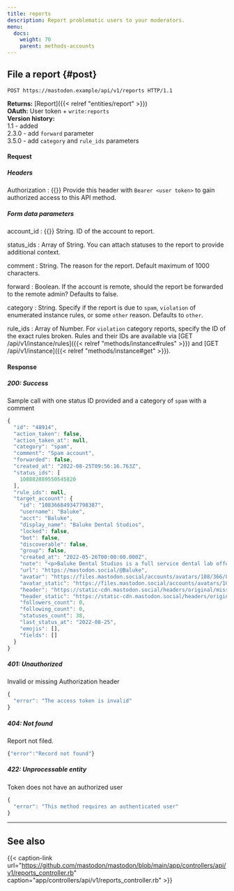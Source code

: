```yaml
---
title: reports
description: Report problematic users to your moderators.
menu:
  docs:
    weight: 70
    parent: methods-accounts
---
```


## File a report {#post}

```http
POST https://mastodon.example/api/v1/reports HTTP/1.1
```

**Returns:** [Report]({{< relref "entities/report" >}})\
**OAuth:** User token + `write:reports`\
**Version history:**\
1.1 - added\
2.3.0 - add `forward` parameter\
3.5.0 - add `category` and `rule_ids` parameters

#### Request
##### Headers

Authorization
: {{<required>}} Provide this header with `Bearer <user token>` to gain authorized access to this API method.

##### Form data parameters

account_id
: {{<required>}} String. ID of the account to report.

status_ids
: Array of String. You can attach statuses to the report to provide additional context.

comment
: String. The reason for the report. Default maximum of 1000 characters.

forward
: Boolean. If the account is remote, should the report be forwarded to the remote admin? Defaults to false.

category
: String. Specify if the report is due to `spam`, `violation` of enumerated instance rules, or some `other` reason. Defaults to `other`.

rule_ids
: Array of Number. For `violation` category reports, specify the ID of the exact rules broken. Rules and their IDs are available via [GET /api/v1/instance/rules]({{< relref "methods/instance#rules" >}}) and [GET /api/v1/instance]({{< relref "methods/instance#get" >}}).

#### Response
##### 200: Success

Sample call with one status ID provided and a category of `spam` with a comment

```javascript
{
  "id": "48914",
  "action_taken": false,
  "action_taken_at": null,
  "category": "spam",
  "comment": "Spam account",
  "forwarded": false,
  "created_at": "2022-08-25T09:56:16.763Z",
  "status_ids": [
    108882889550545820
  ],
  "rule_ids": null,
  "target_account": {
    "id": "108366849347798387",
    "username": "Baluke",
    "acct": "Baluke",
    "display_name": "Baluke Dental Studios",
    "locked": false,
    "bot": false,
    "discoverable": false,
    "group": false,
    "created_at": "2022-05-26T00:00:00.000Z",
    "note": "<p>Baluke Dental Studios is a full service dental lab offering fabrication, staining, and digital services. Advanced technologies and a meticulous process ensure reduced chair time, lower costs, and better patient outcomes with beautiful smiles. Talk to a representative today.</p><p><a href=\"https://baluke.com/\" target=\"_blank\" rel=\"nofollow noopener noreferrer\"><span class=\"invisible\">https://</span><span class=\"\">baluke.com/</span><span class=\"invisible\"></span></a></p>",
    "url": "https://mastodon.social/@Baluke",
    "avatar": "https://files.mastodon.social/accounts/avatars/108/366/849/347/798/387/original/dbcfe99ed5def0f4.png",
    "avatar_static": "https://files.mastodon.social/accounts/avatars/108/366/849/347/798/387/original/dbcfe99ed5def0f4.png",
    "header": "https://static-cdn.mastodon.social/headers/original/missing.png",
    "header_static": "https://static-cdn.mastodon.social/headers/original/missing.png",
    "followers_count": 0,
    "following_count": 0,
    "statuses_count": 38,
    "last_status_at": "2022-08-25",
    "emojis": [],
    "fields": []
  }
}
```

##### 401: Unauthorized

Invalid or missing Authorization header

```javascript
{
  "error": "The access token is invalid"
}
```

##### 404: Not found

Report not filed.

```javascript
{"error":"Record not found"}
```

##### 422: Unprocessable entity

Token does not have an authorized user

```javascript
{
  "error": "This method requires an authenticated user"
}
```

---

## See also

{{< caption-link url="https://github.com/mastodon/mastodon/blob/main/app/controllers/api/v1/reports_controller.rb" caption="app/controllers/api/v1/reports_controller.rb" >}}
